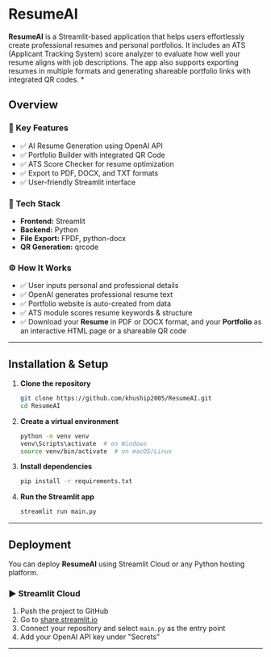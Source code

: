# ResumeAI

**ResumeAI** is a Streamlit-based application that helps users effortlessly create professional resumes and personal portfolios. It includes an ATS (Applicant Tracking System) score analyzer to evaluate how well your resume aligns with job descriptions. The app also supports exporting resumes in multiple formats and generating shareable portfolio links with integrated QR codes.
*


## Overview

### 🔑 Key Features
- ✅ AI Resume Generation using OpenAI API  
- ✅ Portfolio Builder with integrated QR Code  
- ✅ ATS Score Checker for resume optimization  
- ✅ Export to PDF, DOCX, and TXT formats  
- ✅ User-friendly Streamlit interface  

### 🧩 Tech Stack
- **Frontend:** Streamlit  
- **Backend:** Python 
- **File Export:** FPDF, python-docx  
- **QR Generation:** qrcode  

### ⚙️ How It Works
- ✅ User inputs personal and professional details  
- ✅ OpenAI generates professional resume text  
- ✅ Portfolio website is auto-created from data  
- ✅ ATS module scores resume keywords & structure  
- ✅ Download your **Resume** in PDF or DOCX format, and your **Portfolio** as an interactive HTML page or a shareable QR code  

---

## Installation & Setup

1. **Clone the repository**
    ```bash
    git clone https://github.com/khuship2005/ResumeAI.git
    cd ResumeAI
    ```

2. **Create a virtual environment**
    ```bash
    python -m venv venv
    venv\Scripts\activate  # on Windows
    source venv/bin/activate  # on macOS/Linux
    ```

3. **Install dependencies**
    ```bash
    pip install -r requirements.txt
    ```

4. **Run the Streamlit app**
    ```bash
    streamlit run main.py
    ```

---

## Deployment

You can deploy **ResumeAI** using Streamlit Cloud or any Python hosting platform.

### ▶️ Streamlit Cloud

1. Push the project to GitHub  
2. Go to [share.streamlit.io](https://share.streamlit.io)  
3. Connect your repository and select `main.py` as the entry point  
4. Add your OpenAI API key under "Secrets"  

---
